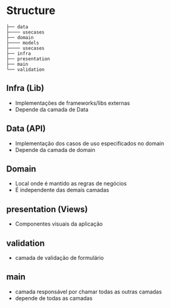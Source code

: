 # Structure

```
├── data
├──── usecases
├── domain
├──── models
├──── usecases
├── infra
├── presentation
├── main
└── validation

```

## Infra (Lib)

- Implementações de frameworks/libs externas
- Depende da camada de Data

## Data (API)

- Implementação dos casos de uso especificados no domain
- Depende da camada de domain

## Domain

- Local onde é mantido as regras de negócios
- É independente das demais camadas

## presentation (Views)

- Componentes visuais da aplicação

## validation

- camada de validação de formulário

## main

- camada responsável por chamar todas as outras camadas
- depende de todas as camadas
